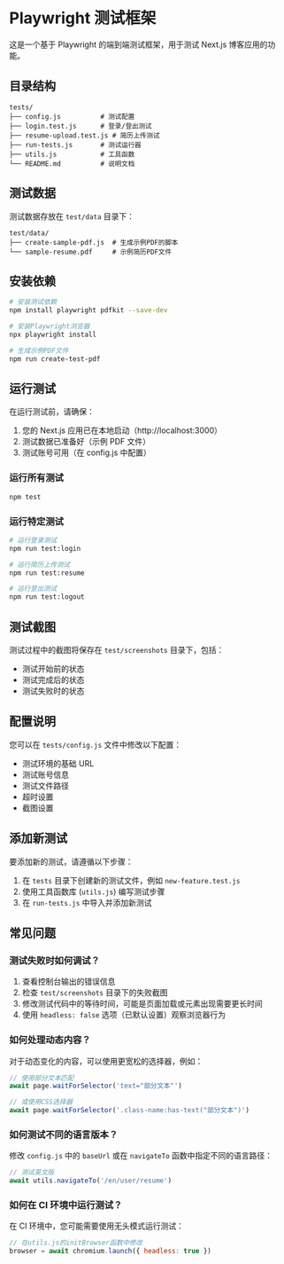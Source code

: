 # Playwright 测试框架

这是一个基于 Playwright 的端到端测试框架，用于测试 Next.js 博客应用的功能。

## 目录结构

```
tests/
├── config.js          # 测试配置
├── login.test.js      # 登录/登出测试
├── resume-upload.test.js # 简历上传测试
├── run-tests.js       # 测试运行器
├── utils.js           # 工具函数
└── README.md          # 说明文档
```

## 测试数据

测试数据存放在 `test/data` 目录下：

```
test/data/
├── create-sample-pdf.js  # 生成示例PDF的脚本
└── sample-resume.pdf     # 示例简历PDF文件
```

## 安装依赖

```bash
# 安装测试依赖
npm install playwright pdfkit --save-dev

# 安装Playwright浏览器
npx playwright install

# 生成示例PDF文件
npm run create-test-pdf
```

## 运行测试

在运行测试前，请确保：

1. 您的 Next.js 应用已在本地启动（http://localhost:3000）
2. 测试数据已准备好（示例 PDF 文件）
3. 测试账号可用（在 config.js 中配置）

### 运行所有测试

```bash
npm test
```

### 运行特定测试

```bash
# 运行登录测试
npm run test:login

# 运行简历上传测试
npm run test:resume

# 运行登出测试
npm run test:logout
```

## 测试截图

测试过程中的截图将保存在 `test/screenshots` 目录下，包括：

- 测试开始前的状态
- 测试完成后的状态
- 测试失败时的状态

## 配置说明

您可以在 `tests/config.js` 文件中修改以下配置：

- 测试环境的基础 URL
- 测试账号信息
- 测试文件路径
- 超时设置
- 截图设置

## 添加新测试

要添加新的测试，请遵循以下步骤：

1. 在 `tests` 目录下创建新的测试文件，例如 `new-feature.test.js`
2. 使用工具函数库 (`utils.js`) 编写测试步骤
3. 在 `run-tests.js` 中导入并添加新测试

## 常见问题

### 测试失败时如何调试？

1. 查看控制台输出的错误信息
2. 检查 `test/screenshots` 目录下的失败截图
3. 修改测试代码中的等待时间，可能是页面加载或元素出现需要更长时间
4. 使用 `headless: false` 选项（已默认设置）观察浏览器行为

### 如何处理动态内容？

对于动态变化的内容，可以使用更宽松的选择器，例如：

```javascript
// 使用部分文本匹配
await page.waitForSelector('text="部分文本"')

// 或使用CSS选择器
await page.waitForSelector('.class-name:has-text("部分文本")')
```

### 如何测试不同的语言版本？

修改 `config.js` 中的 `baseUrl` 或在 `navigateTo` 函数中指定不同的语言路径：

```javascript
// 测试英文版
await utils.navigateTo('/en/user/resume')
```

### 如何在 CI 环境中运行测试？

在 CI 环境中，您可能需要使用无头模式运行测试：

```javascript
// 在utils.js的initBrowser函数中修改
browser = await chromium.launch({ headless: true })
```
